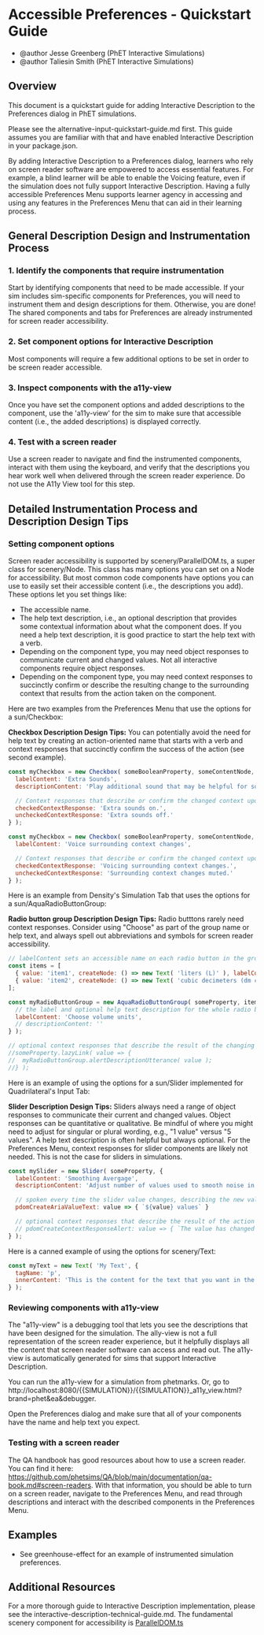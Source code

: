 # Accessible Preferences - Quickstart Guide

- @author Jesse Greenberg (PhET Interactive Simulations)
- @author Taliesin Smith (PhET Interactive Simulations)

## Overview

This document is a quickstart guide for adding Interactive Description to the Preferences dialog in PhET simulations.

Please see the alternative-input-quickstart-guide.md first. This guide assumes you are familiar with that and have
enabled Interactive Description in your package.json.

By adding Interactive Description to a Preferences dialog, learners who rely on screen reader software are
empowered to access essential features. For example, a blind learner will be able to enable the Voicing feature, even if
the simulation does not fully support Interactive Description. Having a fully accessible Preferences Menu supports
learner agency in accessing and using any features in the Preferences Menu that can aid in their learning process.

## General Description Design and Instrumentation Process

### 1. Identify the components that require instrumentation

Start by identifying components that need to be made accessible. If your sim includes sim-specific components for
Preferences, you will need to instrument them and design descriptions for them. Otherwise, you are done! The shared
components and tabs for Preferences are already instrumented for screen reader accessibility.

### 2. Set component options for Interactive Description

Most components will require a few additional options to be set in order to be screen reader accessible.

### 3. Inspect components with the a11y-view

Once you have set the component options and added descriptions to the component, use the 'a11y-view' for the sim to make
sure that accessible content (i.e., the added descriptions) is displayed correctly.

### 4. Test with a screen reader

Use a screen reader to navigate and find the instrumented components, interact with them using the keyboard, and verify
that the descriptions you hear work well when delivered through the screen reader experience. Do not use the A11y View
tool for this step.

## Detailed Instrumentation Process and Description Design Tips

### Setting component options

Screen reader accessibility is supported by scenery/ParallelDOM.ts, a super class for scenery/Node. This class has many
options you can set on a Node for accessibility. But most common code components have options you can use to easily set
their accessible content (i.e., the descriptions you add). These options let you set things like:

- The accessible name.
- The help text description, i.e., an optional description that provides some contextual information about what the
  component does. If you need a help text description, it is good practice to start the help text with a verb.
- Depending on the component type, you may need object responses to communicate current and changed values. Not all
  interactive components require object responses.
- Depending on the component type, you may need context responses to succinctly confirm or describe the resulting change
  to the surrounding context that results from the action taken on the component.

Here are two examples from the Preferences Menu that use the options for a sun/Checkbox:

**Checkbox Description Design Tips:** You can potentially avoid the need for help text by creating an action-oriented
name that starts with a verb and context responses that succinctly confirm the success of the action (see second
example).

```js
const myCheckbox = new Checkbox( someBooleanProperty, someContentNode, {
  labelContent: 'Extra Sounds',
  descriptionContent: 'Play additional sound that may be helpful for some learners.',

  // Context responses that describe or confirm the changed context upon toggling the checkbox
  checkedContextResponse: 'Extra sounds on.',
  uncheckedContextResponse: 'Extra sounds off.'
} );
```

```js
const myCheckbox = new Checkbox( someBooleanProperty, someContentNode, {
  labelContent: 'Voice surrounding context changes',

  // Context responses that describe or confirm the changed context upon toggling the checkbox
  checkedContextResponse: 'Voicing surrounding context changes.',
  uncheckedContextResponse: 'Surrounding context changes muted.'
} );
```

Here is an example from Density's Simulation Tab that uses the options for a sun/AquaRadioButtonGroup:

**Radio button group Description Design Tips:** Radio butttons rarely need context responses. Consider using "Choose" as
part of the group name or help text, and always spell out abbreviations and symbols for screen reader accessibility.

```js
// labelContent sets an accessible name on each radio button in the group.
const items = [
  { value: 'item1', createNode: () => new Text( 'liters (L)' ), labelContent: 'liters (L)' },
  { value: 'item2', createNode: () => new Text( 'cubic decimeters (dm cubed)' ), labelContent: 'cubic decimeters (dm3)' },
];

const myRadioButtonGroup = new AquaRadioButtonGroup( someProperty, items, {
  // the label and optional help text description for the whole radio button group.
  labelContent: 'Choose volume units',
  // descriptionContent: ''
} );
```

```js
// optional context responses that describe the result of the changing Property
//someProperty.lazyLink( value => {
//  myRadioButtonGroup.alertDescriptionUtterance( value );
//} );
```

Here is an example of using the options for a sun/Slider implemented for Quadrilateral's Input Tab:

**Slider Description Design Tips:** Sliders always need a range of object responses to communicate their current and
changed values. Object responses can be quantitative or qualitative. Be mindful of where you might need to adjust for
singular or plural wording, e.g., "1 value" versus "5 values". A help text description is often helpful but always
optional. For the Preferences Menu, context responses for slider components are likely not needed. This is not the case
for sliders in simulations.

```js
const mySlider = new Slider( someProperty, {
  labelContent: 'Smoothing Avergage',
  descriptionContent: 'Adjust number of values used to smooth noise in incoming sensor values from input device.',

  // spoken every time the slider value changes, describing the new value
  pdomCreateAriaValueText: value => { `${value} values` }

  // optional context responses that describe the result of the action
  // pdomCreateContextResponseAlert: value => { `The value has changed to ${value}.` }
} );
```

Here is a canned example of using the options for scenery/Text:

```js
const myText = new Text( 'My Text', {
  tagName: 'p',
  innerContent: 'This is the content for the text that you want in the PDOM.'
} );
```

### Reviewing components with a11y-view

The "a11y-view" is a debugging tool that lets you see the descriptions that have been designed for the simulation. The
ally-view is not a full representation of the screen reader experience, but it helpfully displays all the content that
screen reader software can access and read out. The a11y-view is automatically generated for sims that support
Interactive Description.

You can run the a11y-view for a simulation from phetmarks. Or, go
to http://localhost:8080/{{SIMULATION}}/{{SIMULATION}}_a11y_view.html?brand=phet&ea&debugger.

Open the Preferences dialog and make sure that all of your components have the name and help text you expect.

### Testing with a screen reader

The QA handbook has good resources about how to use a screen reader. You can find it
here: https://github.com/phetsims/QA/blob/main/documentation/qa-book.md#screen-readers. With that information, you
should be able to turn on a screen reader, navigate to the Preferences Menu, and read through descriptions and interact
with the described components in the Preferences Menu.

## Examples

- See greenhouse-effect for an example of instrumented simulation preferences.

## Additional Resources

For a more thorough guide to Interactive Description implementation, please see the
interactive-description-technical-guide.md. The fundamental scenery component for accessibility
is [ParallelDOM.ts](https://github.com/phetsims/scenery/blob/main/js/accessibility/pdom/ParallelDOM.ts)
